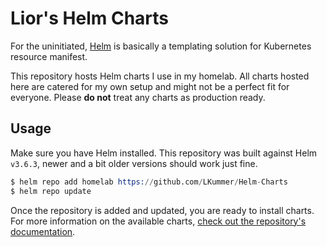 # Lior's Helm Charts

For the uninitiated, [Helm](https://helm.sh/) is basically a templating solution for Kubernetes resource manifest.

This repository hosts Helm charts I use in my homelab.
All charts hosted here are catered for my own setup and might not be a perfect fit for everyone.
Please **do not** treat any charts as production ready.

## Usage

Make sure you have Helm installed.
This repository was built against Helm `v3.6.3`, newer and a bit older versions should work just fine.

```s
$ helm repo add homelab https://github.com/LKummer/Helm-Charts
$ helm repo update
```

Once the repository is added and updated, you are ready to install charts.
For more information on the available charts, [check out the repository's documentation](https://github.com/LKummer/Helm-Charts).

